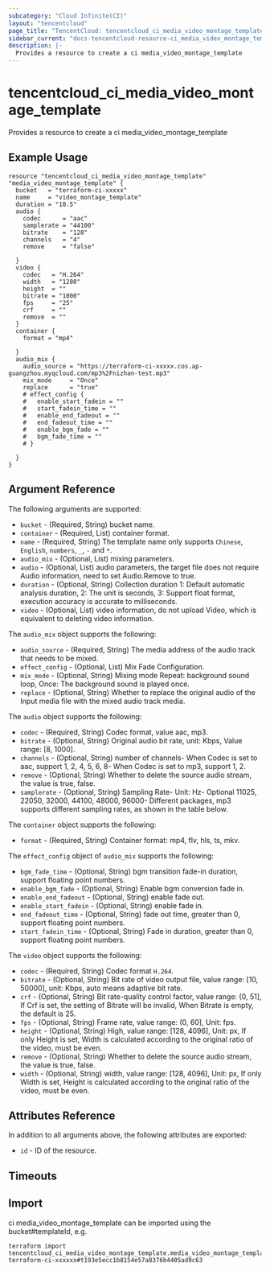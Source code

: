 ```yaml
---
subcategory: "Cloud Infinite(CI)"
layout: "tencentcloud"
page_title: "TencentCloud: tencentcloud_ci_media_video_montage_template"
sidebar_current: "docs-tencentcloud-resource-ci_media_video_montage_template"
description: |-
  Provides a resource to create a ci media_video_montage_template
---
```


# tencentcloud_ci_media_video_montage_template

Provides a resource to create a ci media_video_montage_template

## Example Usage

```hcl
resource "tencentcloud_ci_media_video_montage_template" "media_video_montage_template" {
  bucket   = "terraform-ci-xxxxx"
  name     = "video_montage_template"
  duration = "10.5"
  audio {
    codec      = "aac"
    samplerate = "44100"
    bitrate    = "128"
    channels   = "4"
    remove     = "false"

  }
  video {
    codec   = "H.264"
    width   = "1280"
    height  = ""
    bitrate = "1000"
    fps     = "25"
    crf     = ""
    remove  = ""
  }
  container {
    format = "mp4"

  }
  audio_mix {
    audio_source = "https://terraform-ci-xxxxx.cos.ap-guangzhou.myqcloud.com/mp3%2Fnizhan-test.mp3"
    mix_mode     = "Once"
    replace      = "true"
    # effect_config {
    # 	enable_start_fadein = ""
    # 	start_fadein_time = ""
    # 	enable_end_fadeout = ""
    # 	end_fadeout_time = ""
    # 	enable_bgm_fade = ""
    # 	bgm_fade_time = ""
    # }

  }
}
```

## Argument Reference

The following arguments are supported:

* `bucket` - (Required, String) bucket name.
* `container` - (Required, List) container format.
* `name` - (Required, String) The template name only supports `Chinese`, `English`, `numbers`, `_`, `-` and `*`.
* `audio_mix` - (Optional, List) mixing parameters.
* `audio` - (Optional, List) audio parameters, the target file does not require Audio information, need to set Audio.Remove to true.
* `duration` - (Optional, String) Collection duration 1: Default automatic analysis duration, 2: The unit is seconds, 3: Support float format, execution accuracy is accurate to milliseconds.
* `video` - (Optional, List) video information, do not upload Video, which is equivalent to deleting video information.

The `audio_mix` object supports the following:

* `audio_source` - (Required, String) The media address of the audio track that needs to be mixed.
* `effect_config` - (Optional, List) Mix Fade Configuration.
* `mix_mode` - (Optional, String) Mixing mode Repeat: background sound loop, Once: The background sound is played once.
* `replace` - (Optional, String) Whether to replace the original audio of the Input media file with the mixed audio track media.

The `audio` object supports the following:

* `codec` - (Required, String) Codec format, value aac, mp3.
* `bitrate` - (Optional, String) Original audio bit rate, unit: Kbps, Value range: [8, 1000].
* `channels` - (Optional, String) number of channels- When Codec is set to aac, support 1, 2, 4, 5, 6, 8- When Codec is set to mp3, support 1, 2.
* `remove` - (Optional, String) Whether to delete the source audio stream, the value is true, false.
* `samplerate` - (Optional, String) Sampling Rate- Unit: Hz- Optional 11025, 22050, 32000, 44100, 48000, 96000- Different packages, mp3 supports different sampling rates, as shown in the table below.

The `container` object supports the following:

* `format` - (Required, String) Container format: mp4, flv, hls, ts, mkv.

The `effect_config` object of `audio_mix` supports the following:

* `bgm_fade_time` - (Optional, String) bgm transition fade-in duration, support floating point numbers.
* `enable_bgm_fade` - (Optional, String) Enable bgm conversion fade in.
* `enable_end_fadeout` - (Optional, String) enable fade out.
* `enable_start_fadein` - (Optional, String) enable fade in.
* `end_fadeout_time` - (Optional, String) fade out time, greater than 0, support floating point numbers.
* `start_fadein_time` - (Optional, String) Fade in duration, greater than 0, support floating point numbers.

The `video` object supports the following:

* `codec` - (Required, String) Codec format `H.264`.
* `bitrate` - (Optional, String) Bit rate of video output file, value range: [10, 50000], unit: Kbps, auto means adaptive bit rate.
* `crf` - (Optional, String) Bit rate-quality control factor, value range: (0, 51], If Crf is set, the setting of Bitrate will be invalid, When Bitrate is empty, the default is 25.
* `fps` - (Optional, String) Frame rate, value range: (0, 60], Unit: fps.
* `height` - (Optional, String) High, value range: [128, 4096], Unit: px, If only Height is set, Width is calculated according to the original ratio of the video, must be even.
* `remove` - (Optional, String) Whether to delete the source audio stream, the value is true, false.
* `width` - (Optional, String) width, value range: [128, 4096], Unit: px, If only Width is set, Height is calculated according to the original ratio of the video, must be even.

## Attributes Reference

In addition to all arguments above, the following attributes are exported:

* `id` - ID of the resource.



## Timeouts

<no value>


## Import

ci media_video_montage_template can be imported using the bucket#templateId, e.g.

```
terraform import tencentcloud_ci_media_video_montage_template.media_video_montage_template terraform-ci-xxxxxx#t193e5ecc1b8154e57a8376b4405ad9c63
```

